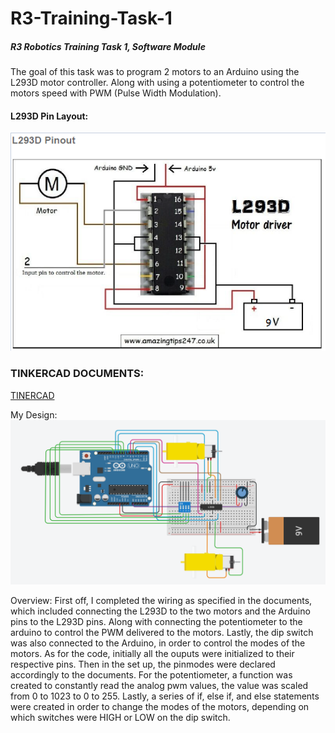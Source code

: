 # R3-Training-Task-1
##### R3 Robotics Training Task 1, Software Module
The goal of this task was to program 2 motors to an Arduino using the L293D motor controller. Along with using a potentiometer to control
the motors speed with PWM (Pulse Width Modulation). 
#### L293D Pin Layout: 
![alt text](https://github.com/VincentP05/R3-Training-Task-1/blob/main/L293D_Layout.png "IC pinlayout")

### TINKERCAD DOCUMENTS:
[TINERCAD](https://www.tinkercad.com/things/dY2yLzBlQaX "TINKERCAD page")

My Design:
![alt text](https://github.com/VincentP05/R3-Training-Task-1/blob/main/R3SoftwareModule.png "IC pinlayout")

Overview:
First off, I completed the wiring as specified in the documents, which included connecting the L293D to the two motors and the Arduino pins to the L293D pins. 
Along with connecting the potentiometer to the arduino to control the PWM delivered to the motors. Lastly, the dip switch was also connected to the Arduino, in order
to control the modes of the motors. As for the code, initially all the ouputs were initialized to their respective pins. Then in the set up, the pinmodes were declared accordingly 
to the documents. For the potentiometer, a function was created to constantly read the analog pwm values, the value was scaled from 0 to 1023 to 0 to 255. Lastly, a series of 
if, else if, and else statements were created in order to change the modes of the motors, depending on which switches were HIGH or LOW on the dip switch. 
